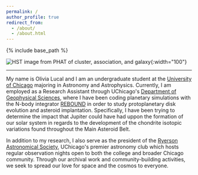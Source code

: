 ```yaml
---
permalink: /
author_profile: true
redirect_from: 
  - /about/
  - /about.html
---
```


{% include base_path %}

![HST image from PHAT of cluster, association, and galaxy](https://www.syfy.com/sites/syfy/files/2022/02/protoplanetary_disc.jpg){:width="100"}

---------
My name is Olivia Lucal and I am an undergraduate student at the [University of Chicago](https://www.uchicago.edu) majoring in Astronomy and Astrophysics. Currently, I am employed as a Research Assistant through UChicago's [Department of Geophysical Sciences](https://geosci.uchicago.edu), where I have been coding planetary simulations with the N-body integrator [REBOUND](https://rebound.readthedocs.io/en/latest/) in order to study protoplanetary disk evolution and asteroid implantation. Specifically, I have been trying to determine the impact that Jupiter could have had uppon the formation of our solar system in regards to the development of the chondrite isotopic variations found throughout the Main Asteroid Belt. 

In addition to my research, I also serve as the president of the [Ryerson Astronomical Society](https://ras.rso.uchicago.edu), UChicago's premier astronomy club which hosts regular observation nights open to both the college and broader Chicago community. Through our archival work and community-building activities, we seek to spread our love for space and the cosmos to everyone. 
